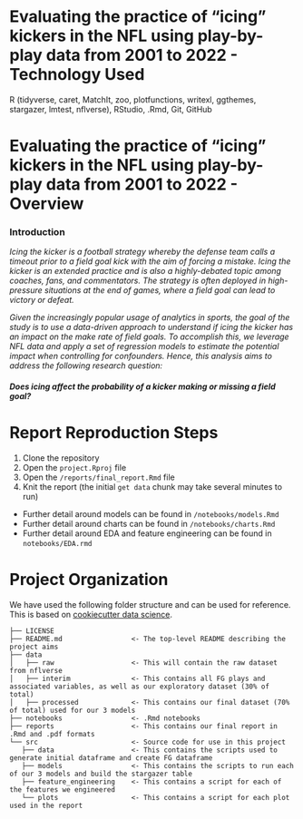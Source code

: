 # Evaluating the practice of “icing” kickers in the NFL using play-by-play data from 2001 to 2022 - Technology Used
R (tidyverse, caret, MatchIt, zoo, plotfunctions, writexl, ggthemes, stargazer, lmtest, nflverse), RStudio, .Rmd, Git, GitHub

# Evaluating the practice of “icing” kickers in the NFL using play-by-play data from 2001 to 2022 - Overview

### Introduction
*Icing the kicker is a football strategy whereby the defense team calls a timeout prior to a field goal kick with the aim of forcing a mistake. Icing the kicker is an extended practice and is also a highly-debated topic among coaches, fans, and commentators. The strategy is often deployed in high-pressure situations at the end of games, where a field goal can lead to victory or defeat.*

*Given the increasingly popular usage of analytics in sports, the goal of the study is to use a data-driven approach to understand if icing the kicker has an impact on the make rate of field goals. To accomplish this, we leverage NFL data and apply a set of regression models to estimate the potential impact when controlling for confounders. Hence, this analysis aims to address the following research question:*

#### *Does icing affect the probability of a kicker making or missing a field goal?*


# Report Reproduction Steps
1. Clone the repository
2. Open the `project.Rproj` file
3. Open the `/reports/final_report.Rmd` file
4. Knit the report (the initial `get data` chunk may take several minutes to run)
  - Further detail around models can be found in `/notebooks/models.Rmd`
  - Further detail around charts can be found in `/notebooks/charts.Rmd`
  - Further detail around EDA and feature engineering can be found in `notebooks/EDA.rmd`

# Project Organization

We have used the following folder structure and can be used for reference. 
This is based on [cookiecutter data science](https://drivendata.github.io/cookiecutter-data-science).


    ├── LICENSE
    ├── README.md                 <- The top-level README describing the project aims
    ├── data
    │   ├── raw                   <- This will contain the raw dataset from nflverse
    │   ├── interim               <- This contains all FG plays and associated variables, as well as our exploratory dataset (30% of total)
    │   ├── processed             <- This contains our final dataset (70% of total) used for our 3 models
    ├── notebooks                 <- .Rmd notebooks
    ├── reports                   <- This contains our final report in .Rmd and .pdf formats
    └── src                       <- Source code for use in this project
       ├── data                   <- This contains the scripts used to generate initial dataframe and create FG dataframe
       ├── models                 <- This contains the scripts to run each of our 3 models and build the stargazer table
       ├── feature_engineering    <- This contains a script for each of the features we engineered
       └── plots                  <- This contains a script for each plot used in the report



